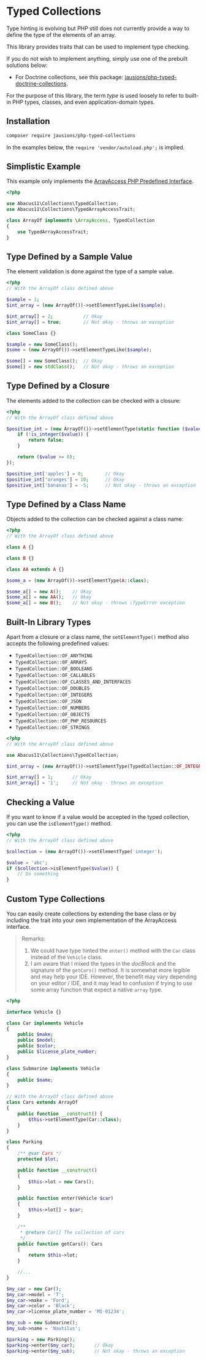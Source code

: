# Typed Collections

Type hinting is evolving but PHP still does not currently provide
a way to define the type of the elements of an array.

This library provides traits that can be used to implement type checking.

If you do not wish to implement anything, simply use one of the prebuilt
solutions below:

- For Doctrine collections, see this package: [jausions/php-typed-doctrine-collections](https://github.com/jausions/php-typed-doctrine-collections).

For the purpose of this library, the term *type* is used loosely to
refer to built-in PHP types, classes, and even application-domain types.


## Installation

```sh
composer require jausions/php-typed-collections
```

In the examples below, the `require 'vendor/autoload.php';` is implied.


## Simplistic Example

This example only implements the [ArrayAccess PHP Predefined Interface](http://php.net/manual/en/class.arrayaccess.php).

```php
<?php

use Abacus11\Collections\TypedCollection;
use Abacus11\Collections\TypedArrayAccessTrait;

class ArrayOf implements \ArrayAccess, TypedCollection
{
    use TypedArrayAccessTrait;
}
```


## Type Defined by a Sample Value

The element validation is done against the type of a sample value.

```php
<?php
// With the ArrayOf class defined above

$sample = 1;
$int_array = (new ArrayOf())->setElementTypeLike($sample);

$int_array[] = 2;           // Okay
$int_array[] = true;        // Not okay - throws an exception

class SomeClass {}

$sample = new SomeClass();
$some = (new ArrayOf())->setElementTypeLike($sample);

$some[] = new SomeClass();  // Okay
$some[] = new stdClass();   // Not okay - throws an exception
```


## Type Defined by a Closure

The elements added to the collection can be checked with a closure:

```php
<?php
// With the ArrayOf class defined above

$positive_int = (new ArrayOf())->setElementType(static function ($value) {
    if (!is_integer($value)) {
        return false;
    }

    return ($value >= 0);
});

$positive_int['apples'] = 0;        // Okay
$positive_int['oranges'] = 10;      // Okay
$positive_int['bananas'] = -5;      // Not okay - throws an exception
```


## Type Defined by a Class Name

Objects added to the collection can be checked against a class name:

```php
<?php
// With the ArrayOf class defined above

class A {}

class B {}

class AA extends A {}

$some_a = (new ArrayOf())->setElementType(A::class);

$some_a[] = new A();    // Okay
$some_a[] = new AA();   // Okay
$some_a[] = new B();    // Not okay - throws \TypeError exception
```


## Built-In Library Types

Apart from a closure or a class name, the `setElementType()` method also
accepts the following predefined values:

- `TypedCollection::OF_ANYTHING`
- `TypedCollection::OF_ARRAYS`
- `TypedCollection::OF_BOOLEANS`
- `TypedCollection::OF_CALLABLES`
- `TypedCollection::OF_CLASSES_AND_INTERFACES`
- `TypedCollection::OF_DOUBLES`
- `TypedCollection::OF_INTEGERS`
- `TypedCollection::OF_JSON`
- `TypedCollection::OF_NUMBERS`
- `TypedCollection::OF_OBJECTS`
- `TypedCollection::OF_PHP_RESOURCES`
- `TypedCollection::OF_STRINGS`

```php
<?php
// With the ArrayOf class defined above

use Abacus11\Collections\TypedCollection;

$int_array = (new ArrayOf())->setElementType(TypedCollection::OF_INTEGERS);

$int_array[] = 1;       // Okay
$int_array[] = '1';     // Not okay - throws an exception
```


## Checking a Value

If you want to know if a value would be accepted in the typed collection,
you can use the `isElementType()` method.

```php
<?php
// With the ArrayOf class defined above

$collection = (new ArrayOf())->setElementType('integer');

$value = 'abc';
if ($collection->isElementType($value)) {
    // Do something
}
```


## Custom Type Collections

You can easily create collections by extending the base class or by
including the trait into your own implementation of the ArrayAccess
interface.

> Remarks:
> 1. We could have type hinted the `enter()` method with the `Car` class instead
>    of the `Vehicle` class.
> 2. I am aware that I mixed the types in the *docBlock* and the signature of
>    the `getCars()` method. It is somewhat more legible and may help your IDE.
>    However, the benefit may vary depending on your editor / IDE, and it may
>    lead to confusion if trying to use some array function that expect a native
>    `array` type.

```php
<?php

interface Vehicle {}

class Car implements Vehicle
{
    public $make;
    public $model;
    public $color;
    public $license_plate_number;
}

class Submarine implements Vehicle
{
    public $name;
}

// With the ArrayOf class defined above
class Cars extends ArrayOf
{
    public function __construct() {
        $this->setElementType(Car::class);
    }
}

class Parking
{
    /** @var Cars */
    protected $lot;

    public function __construct()
    {
        $this->lot = new Cars();
    }

    public function enter(Vehicle $car)
    {
        $this->lot[] = $car;
    }

    /**
     * @return Car[] The collection of cars
     */
    public function getCars(): Cars
    {
        return $this->lot;
    }

    //...
}

$my_car = new Car();
$my_car->model = 'T';
$my_car->make = 'Ford';
$my_car->color = 'Black';
$my_car->license_plate_number = 'MI-01234';

$my_sub = new Submarine();
$my_sub->name = 'Nautilus';

$parking = new Parking();
$parking->enter($my_car);       // Okay
$parking->enter($my_sub);       // Not okay - throws an exception
```
